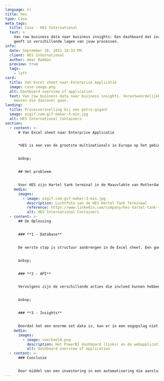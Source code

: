 ```yaml
---
language: nl
title: hes
type: Case
meta_tags:
  title: Case - HES International
  text: >
    Van raw business data naar business insights: Een dashboard dat inzicht
    geeft in verschillende lagen van jouw processen. 
info:
  date: September 26, 2021 10:32 PM
  client: HES International
  author: Amar Ramdas
  preview: true
  tags:
    - left
card:
  title: Van Excel sheet naar Enterprise Applicatie
  image: case-image.png
  alt: Dashboard overview of application
  text: Van raw business data naar business insights. Verantwoordelijkheden bij de
    mensen die daarover gaan.
landing:
  title: Procesversnelling bij een petro-gigant
  image: ezgif.com-gif-maker-3-min.jpg
  alt: HES International Containers
section:
  - content: >-
      # Van Excel sheet naar Enterprise Applicatie


      *HES is een van de grootste multinationals in Europa op het gebied van transporteren, verwerken, mengen en opslaan van bulk. Structuur en overzicht in je data is daarbij van groot belang.*


      &nbsp;


      ## Het probleem


      Voor HES zijn Hartel tank terminal in de Maasvlakte van Rotterdam werd de planning, status en specificaties van verschillende staalonderdelen bijgehouden in een Excel sheet van meer dan 30.000 regels. Het is wellicht al in te beelden hoe foutgevoelig en onoverzichtelijk dit het proces maakt. Om dit in te perken hebben wij een drievoudige oplossing bedacht.
    media:
      images:
        - image: ezgif.com-gif-maker-3-min.jpg
          description: Luchtfoto van de HES Hartel Tank Terminaal
          reference: https://www.linkedin.com/company/hes-hartel-tank-terminal-b-v
          alt: HES International Containers
  - content: >-
      ## De Oplossing


      ### **1 - Database**


      De eerste stap is structuur aanbrengen in de Excel sheet. Een goede structuur biedt houvast, overzicht en duidelijkheid. We hebben een code geschreven die het bestaande Excel bestand kon uitlezen en op de gewenste manier kon structureren. 


      &nbsp;


      ### **2 - API**


      Vervolgens zijn de verschillende acties die invloed kunnen hebben op de data losgetrokken en is geanalyseerd op welk moment deze van toepassing zijn. Zo zijn er API calls geschreven waarmee een fabrieksmedewerker een specifiek onderdeel kan aftekenen, door eerst te kiezen voor de terminal nummer, dan het tanknummer en vervolgens een gefilterde lijst ziet van de beschikbare onderdelen met daarbij hun statussen. Er wordt bijgehouden welke medewerker iets aanpast, zodat altijd kan worden herleid waar acties vandaan komen. De medewerker kan dan voor een onderdeel aangeven waar deze zich bevindt in het proces. Vervolgens houdt de applicatie de status van alle elementen bij en laat zien wanneer een onderdeel, een hele tank of zelfs een hele terminal gereed is. Hierdoor is een hoop werk weggehaald bij de administratieve medewerkers en kan de verantwoordelijkheid liggen bij de mensen die over de onderdelen gaan.


      &nbsp;


      ### **3 - Insights**


      Doordat het een enorme set data is, kan er in een oogopslag niet veel gezegd worden over de status van het project door alleen te kijken naar de tabel waar alles in staat. Daarom hebben we met behulp van onze Business Insights expert een PowerBI dashboard opgezet. In dit dashboard worden verschillende zaken interactief weergegeven, gespitst op het management. Zo wordt er gezien hoeveel vertraging er zit tussen de Planning en de Actuals. Hoeveel staal er op welk punt in het proces zit en wat de status van elke terminal is. Dit alles zorgt ervoor dat er geen menselijke handelingen meer verricht hoeven te worden voor het genereren van rapportages. Verder krijgt het management real-time inzichten in de status van het gehele project, met highlights op key waarden.
    media:
      images:
        - image: voorbeeld.png
          description: Het PowerBI dashboard (links) en de webapplicatie (rechts).
          alt: Dashboard overview of application
  - content: >-
      ### Conclusie


      Door middel van een investering in een automatisering die aansluit op het huidige werkproces, is er een tool ontwikkeld waarmee tijd van de werknemers bespaard is, de data veiliger is opgeslagen, verantwoordelijkheden verplaatst zijn naar de personen die daarover gaan en heeft het management nieuw inzicht in de status van het project.
---
```

